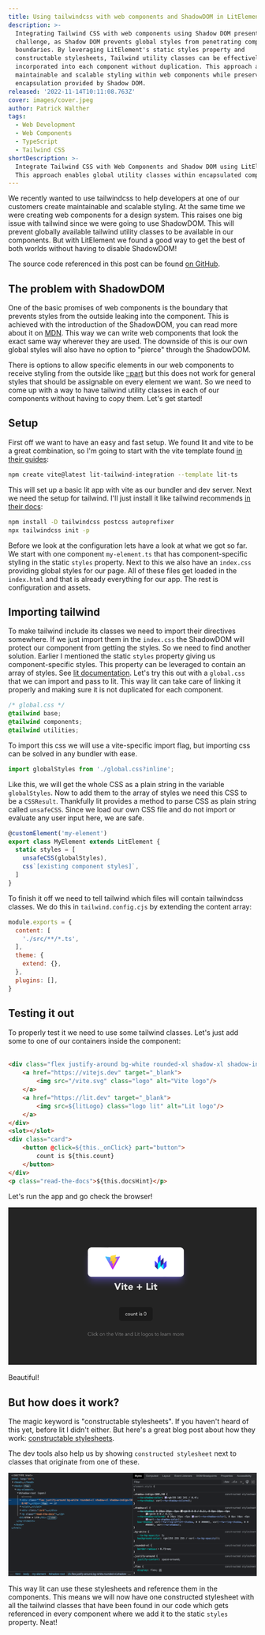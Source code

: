 ```yaml
---
title: Using tailwindcss with web components and ShadowDOM in LitElement
description: >-
  Integrating Tailwind CSS with web components using Shadow DOM presents a
  challenge, as Shadow DOM prevents global styles from penetrating component
  boundaries. By leveraging LitElement's static styles property and
  constructable stylesheets, Tailwind utility classes can be effectively
  incorporated into each component without duplication. This approach allows for
  maintainable and scalable styling within web components while preserving the
  encapsulation provided by Shadow DOM.
released: '2022-11-14T10:11:08.763Z'
cover: images/cover.jpeg
author: Patrick Walther
tags:
  - Web Development
  - Web Components
  - TypeScript
  - Tailwind CSS
shortDescription: >-
  Integrate Tailwind CSS with Web Components and Shadow DOM using LitElement.
  This approach enables global utility classes within encapsulated components.
---
```

We recently wanted to use tailwindcss to help developers at one of our customers create maintainable
and scalable styling. At the same time we were creating web components for a design system. This
raises one big issue with tailwind since we were going to use ShadowDOM. This will prevent globally
available tailwind utility classes to be available in our components. But with LitElement we found a
good way to get the best of both worlds without having to disable ShadowDOM!

The source code referenced in this post can be
found [on GitHub](https://github.com/r3dDoX/lit-tailwind-integration).

## The problem with ShadowDOM

One of the basic promises of web components is the boundary that prevents styles from the outside
leaking into the component. This is achieved with the introduction of the ShadowDOM, you can read
more about it on
[MDN](https://developer.mozilla.org/en-US/docs/Web/Web_Components/Using_shadow_DOM). This way we can
write web components that look the exact same way wherever they are used. The downside of this is
our own global styles will also have no option to "pierce" through the ShadowDOM.

There is options to allow specific elements in our web components to receive styling from the
outside like [::part](https://developer.mozilla.org/en-US/docs/Web/CSS/::part) but this does not
work for general styles that should be assignable on every element we want. So we need to come up
with a way to have tailwind utility classes in each of our components without having to copy them.
Let's get started!

## Setup

First off we want to have an easy and fast setup. We found lit and vite to be a great combination,
so I'm going to start with the vite template found [in their guides](https://vitejs.dev/guide/):

```bash
npm create vite@latest lit-tailwind-integration --template lit-ts
```

This will set up a basic lit app with vite as our bundler and dev server. Next we need the setup for
tailwind. I'll just install it like tailwind
recommends [in their docs](https://tailwindcss.com/docs/guides/vite#vue):

```bash
npm install -D tailwindcss postcss autoprefixer
npx tailwindcss init -p
```

Before we look at the configuration lets have a look at what we got so far. We start with one
component `my-element.ts` that has component-specific styling in the static `styles` property. Next
to this we also have an `index.css` providing global styles for our page. All of these files get
loaded in the `index.html` and that is already everything for our app. The rest is configuration and
assets.

## Importing tailwind

To make tailwind include its classes we need to import their directives somewhere. If we just import
them in the `index.css` the ShadowDOM will protect our component from getting the styles. So we need
to find another solution. Earlier I mentioned the static `styles` property giving us
component-specific styles. This property can be leveraged to contain an array of styles.
See [lit documentation](https://lit.dev/docs/components/styles/). Let's try this out with
a `global.css` that we can import and pass to lit. This way lit can take care of linking it properly
and making sure it is not duplicated for each component.

```css
/* global.css */
@tailwind base;
@tailwind components;
@tailwind utilities;
```

To import this css we will use a vite-specific import flag, but importing css can be solved in any
bundler with ease.

```typescript
import globalStyles from './global.css?inline';
```

Like this, we will get the whole CSS as a plain string in the variable `globalStyles`. Now to add
them to the array of styles we need this CSS to be a `CSSResult`. Thankfully lit provides a method
to parse CSS as plain string called `unsafeCSS`. Since we load our own CSS file and do not import
or evaluate any user input here, we are safe.

```typescript
@customElement('my-element')
export class MyElement extends LitElement {
  static styles = [
    unsafeCSS(globalStyles),
    css`[existing component styles]`,
  ]
}
```

To finish it off we need to tell tailwind which files will contain tailwindcss classes. We do this
in `tailwind.config.cjs` by extending the content array:

```javascript
module.exports = {
  content: [
    './src/**/*.ts',
  ],
  theme: {
    extend: {},
  },
  plugins: [],
}
```

## Testing it out

To properly test it we need to use some tailwind classes. Let's just add some to one of our
containers inside the component:

```html

<div class="flex justify-around bg-white rounded-xl shadow-xl shadow-indigo-500/40">
    <a href="https://vitejs.dev" target="_blank">
        <img src="/vite.svg" class="logo" alt="Vite logo"/>
    </a>
    <a href="https://lit.dev" target="_blank">
        <img src=${litLogo} class="logo lit" alt="Lit logo"/>
    </a>
</div>
<slot></slot>
<div class="card">
    <button @click=${this._onClick} part="button">
        count is ${this.count}
    </button>
</div>
<p class="read-the-docs">${this.docsHint}</p>
```

Let's run the app and go check the browser!

![Test app with applied tailwindcss classes](images/1749948125535-awo9hxv40b.png)

Beautiful!

## But how does it work?

The magic keyword is "constructable stylesheets". If you haven't heard of this yet, before lit I
didn't either. But here's a great blog post about how they work:
[constructable stylesheets](https://web.dev/constructable-stylesheets/).

The dev tools also help us by showing `constructed stylesheet` next to classes that originate from
one of these.

![Dev tools showing constructed stylesheets](images/1749948125540-ouaarxoqj3.png)

This way lit can use these stylesheets and reference them in the components. This means we will now
have one constructed stylesheet with all the tailwind classes that have been found in our code which
gets referenced in every component where we add it to the static `styles` property. Neat!
